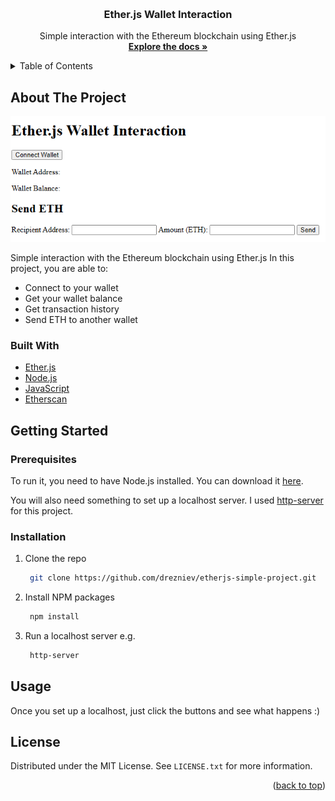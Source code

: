 <a name="readme-top"></a>



<br />


<div align="center">
  <h3 align="center">Ether.js Wallet Interaction</h3>

  <p align="center">
    Simple interaction with the Ethereum blockchain using Ether.js
    <br />
    <a href="https://github.com/drezniev/etherjs-simple-project/"><strong>Explore the docs »</strong></a>
    <br />
  </p>
</div>

<!-- TABLE OF CONTENTS -->
<details>
  <summary>Table of Contents</summary>
  <ol>
    <li>
      <a href="#about-the-project">About The Project</a>
      <ul>
        <li><a href="#built-with">Built With</a></li>
      </ul>
    </li>
    <li>
      <a href="#getting-started">Getting Started</a>
      <ul>
        <li><a href="#prerequisites">Prerequisites</a></li>
        <li><a href="#installation">Installation</a></li>
      </ul>
    </li>
    <li><a href="#usage">Usage</a></li>
    <li><a href="#license">License</a></li>
  </ol>
</details>

<!-- ABOUT THE PROJECT -->
## About The Project

[![Product Name Screen Shot][product-screenshot]](https://github.com/drezniev/etherjs-simple-project/)

Simple interaction with the Ethereum blockchain using Ether.js
In this project, you are able to:
* Connect to your wallet
* Get your wallet balance
* Get transaction history
* Send ETH to another wallet

### Built With

* [Ether.js](https://docs.ethers.io/v5/)
* [Node.js](https://nodejs.org/en/)
* [JavaScript](https://www.javascript.com/)
* [Etherscan](https://etherscan.io/)


## Getting Started



### Prerequisites

To run it, you need to have Node.js installed. You can download it [here](https://nodejs.org/en/).

You will also need something to set up a localhost server. I used [http-server](https://www.npmjs.com/package/http-server) for this project.

### Installation

1. Clone the repo
   ```sh
    git clone https://github.com/drezniev/etherjs-simple-project.git
   ```
2. Install NPM packages
   ```sh
    npm install
   ```
3. Run a localhost server 
   e.g.
   ```sh
    http-server
   ```


## Usage

Once you set up a localhost, just click the buttons and see what happens :)


## License

Distributed under the MIT License. See `LICENSE.txt` for more information.

<p align="right">(<a href="#readme-top">back to top</a>)</p>

[product-screenshot]: images/logo.png
